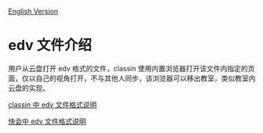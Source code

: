 [English Version](README_en.md)

# edv 文件介绍

用户从云盘打开 edv 格式的文件，classin 使用内置浏览器打开该文件内指定的页面，仅以自己的视角打开，不与其他人同步，该浏览器可以移出教室，类似教室内云盘的实现。

[classin 中 edv 文件格式说明](classin-edv-doc.md)

[快会中 edv 文件格式说明](matein-edv-doc.md)
